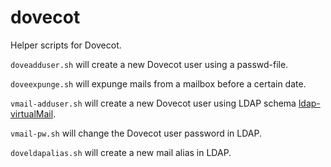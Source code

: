 # dovecot
Helper scripts for Dovecot.

`doveadduser.sh` will create a new Dovecot user using a passwd-file.

`doveexpunge.sh` will expunge mails from a mailbox before a certain date.

`vmail-adduser.sh` will create a new Dovecot user using LDAP schema [ldap-virtualMail](https://github.com/tleuxner/ldap-virtualMail).

`vmail-pw.sh` will change the Dovecot user password in LDAP.

`doveldapalias.sh` will create a new mail alias in LDAP.
